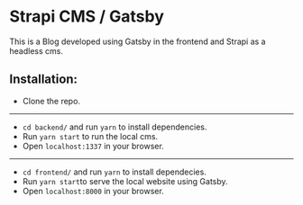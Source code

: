 # Strapi CMS / Gatsby

This is a Blog developed using Gatsby in the frontend and Strapi as a headless cms. 

## Installation:
+ Clone the repo.
---
+ ``cd backend/`` and run ``yarn`` to install dependencies.
+ Run ``yarn start`` to run the local cms.
+ Open ``localhost:1337`` in your browser.
---
+ ``cd frontend/`` and run ``yarn`` to install dependecies.
+ Run ``yarn start``to serve the local website using Gatsby.
+ Open ``localhost:8000`` in your browser.